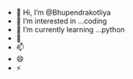 - 👋 Hi, I’m @Bhupendrakotliya
- 👀 I’m interested in ...coding 
- 🌱 I’m currently learning ...python 
- 💞️ 
- 📫 
- 😄
- ⚡ 

<!---
Bhupendrakotliya/Bhupendrakotliya is a ✨ special ✨ repository because its `README.md` (this file) appears on your GitHub profile.
You can click the Preview link to take a look at your changes.
--->
